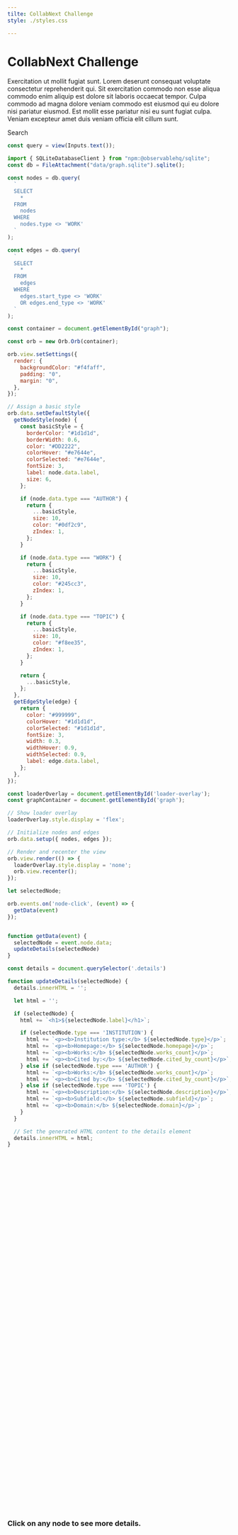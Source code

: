 ```yaml
---
tilte: CollabNext Challenge
style: ./styles.css

---
```


# CollabNext Challenge

Exercitation ut mollit fugiat sunt. Lorem deserunt consequat voluptate consectetur reprehenderit qui. Sit exercitation commodo non esse aliqua commodo enim aliquip est dolore sit laboris occaecat tempor. Culpa commodo ad magna dolore veniam commodo est eiusmod qui eu dolore nisi pariatur eiusmod. Est mollit esse pariatur nisi eu sunt fugiat culpa. Veniam excepteur amet duis veniam officia elit cillum sunt.

Search

```js
const query = view(Inputs.text());
```

```js
import { SQLiteDatabaseClient } from "npm:@observablehq/sqlite";
const db = FileAttachment("data/graph.sqlite").sqlite();
```

```js
const nodes = db.query(
  `
  SELECT
    *
  FROM
    nodes
  WHERE
    nodes.type <> 'WORK'
  `
);
```

```js
const edges = db.query(
  `
  SELECT
    *
  FROM
    edges
  WHERE
    edges.start_type <> 'WORK'
    OR edges.end_type <> 'WORK'
  `
);
```

<script src="https://unpkg.com/@memgraph/orb/dist/browser/orb.min.js"></script>

```js
const container = document.getElementById("graph");

const orb = new Orb.Orb(container);

orb.view.setSettings({
  render: {
    backgroundColor: "#f4faff",
    padding: "0",
    margin: "0",
  },
});

// Assign a basic style
orb.data.setDefaultStyle({
  getNodeStyle(node) {
    const basicStyle = {
      borderColor: "#1d1d1d",
      borderWidth: 0.6,
      color: "#DD2222",
      colorHover: "#e7644e",
      colorSelected: "#e7644e",
      fontSize: 3,
      label: node.data.label,
      size: 6,
    };

    if (node.data.type === "AUTHOR") {
      return {
        ...basicStyle,
        size: 10,
        color: "#0df2c9",
        zIndex: 1,
      };
    }

    if (node.data.type === "WORK") {
      return {
        ...basicStyle,
        size: 10,
        color: "#245cc3",
        zIndex: 1,
      };
    }

    if (node.data.type === "TOPIC") {
      return {
        ...basicStyle,
        size: 10,
        color: "#f8ee35",
        zIndex: 1,
      };
    }

    return {
      ...basicStyle,
    };
  },
  getEdgeStyle(edge) {
    return {
      color: "#999999",
      colorHover: "#1d1d1d",
      colorSelected: "#1d1d1d",
      fontSize: 3,
      width: 0.3,
      widthHover: 0.9,
      widthSelected: 0.9,
      label: edge.data.label,
    };
  },
});

const loaderOverlay = document.getElementById('loader-overlay');
const graphContainer = document.getElementById('graph');

// Show loader overlay
loaderOverlay.style.display = 'flex';

// Initialize nodes and edges
orb.data.setup({ nodes, edges });

// Render and recenter the view
orb.view.render(() => {
  loaderOverlay.style.display = 'none';
  orb.view.recenter();
});
```

```js
let selectedNode;

orb.events.on('node-click', (event) => {
  getData(event)
});


function getData(event) {
  selectedNode = event.node.data;
  updateDetails(selectedNode)
}

const details = document.querySelector('.details')

function updateDetails(selectedNode) {
  details.innerHTML = '';

  let html = '';

  if (selectedNode) {
    html += `<h1>${selectedNode.label}</h1>`;

    if (selectedNode.type === 'INSTITUTION') {
      html += `<p><b>Institution type:</b> ${selectedNode.type}</p>`;
      html += `<p><b>Homepage:</b> ${selectedNode.homepage}</p>`;
      html += `<p><b>Works:</b> ${selectedNode.works_count}</p>`;
      html += `<p><b>Cited by:</b> ${selectedNode.cited_by_count}</p>`;
    } else if (selectedNode.type === 'AUTHOR') {
      html += `<p><b>Works:</b> ${selectedNode.works_count}</p>`;
      html += `<p><b>Cited by:</b> ${selectedNode.cited_by_count}</p>`;
    } else if (selectedNode.type === 'TOPIC') {
      html += `<p><b>Description:</b> ${selectedNode.description}</p>`;
      html += `<p><b>Subfield:</b> ${selectedNode.subfield}</p>`;
      html += `<p><b>Domain:</b> ${selectedNode.domain}</p>`;
    }
  }

  // Set the generated HTML content to the details element
  details.innerHTML = html;
}
```

<div class="content">
  <div class="loader-overlay" id="loader-overlay">
    <div class="loader"></div>
  </div>
  <div id="graph" style="width:100%; height:800px"></div>
  <div class="details">
  <h3>Click on any node to see more details.</h3>
  </div>
</div>
